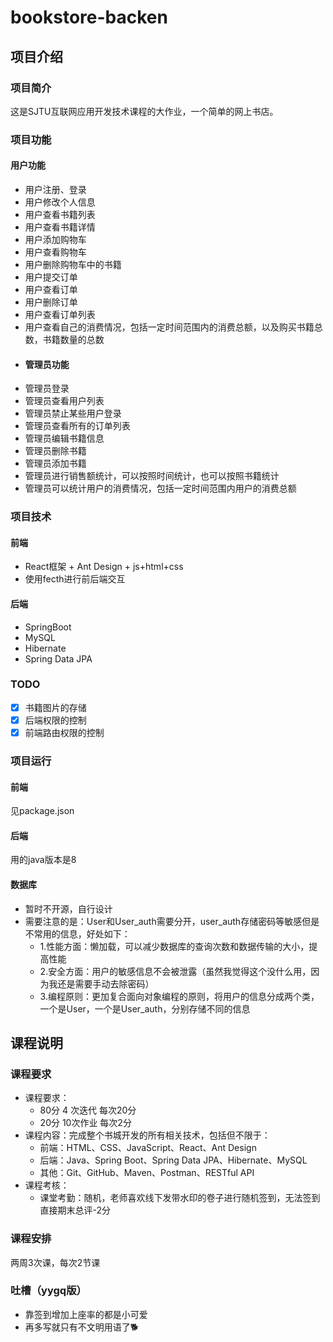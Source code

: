 # bookstore-backen
## 项目介绍
### 项目简介
这是SJTU互联网应用开发技术课程的大作业，一个简单的网上书店。
### 项目功能
#### 用户功能
- 用户注册、登录
- 用户修改个人信息
- 用户查看书籍列表
- 用户查看书籍详情
- 用户添加购物车
- 用户查看购物车
- 用户删除购物车中的书籍
- 用户提交订单
- 用户查看订单
- 用户删除订单
- 用户查看订单列表
- 用户查看自己的消费情况，包括一定时间范围内的消费总额，以及购买书籍总数，书籍数量的总数
- #### 管理员功能
- 管理员登录
- 管理员查看用户列表
- 管理员禁止某些用户登录
- 管理员查看所有的订单列表
- 管理员编辑书籍信息
- 管理员删除书籍
- 管理员添加书籍
- 管理员进行销售额统计，可以按照时间统计，也可以按照书籍统计
- 管理员可以统计用户的消费情况，包括一定时间范围内用户的消费总额
### 项目技术
#### 前端
- React框架 + Ant Design + js+html+css
- 使用fecth进行前后端交互
#### 后端
- SpringBoot
- MySQL
- Hibernate
- Spring Data JPA
### TODO
- [x] 书籍图片的存储
- [x] 后端权限的控制
- [x] 前端路由权限的控制
### 项目运行
#### 前端
见package.json
#### 后端
用的java版本是8
#### 数据库
- 暂时不开源，自行设计
- 需要注意的是：User和User_auth需要分开，user_auth存储密码等敏感但是不常用的信息，好处如下：
  - 1.性能方面：懒加载，可以减少数据库的查询次数和数据传输的大小，提高性能
  - 2.安全方面：用户的敏感信息不会被泄露（虽然我觉得这个没什么用，因为我还是需要手动去除密码）
  - 3.编程原则：更加复合面向对象编程的原则，将用户的信息分成两个类，一个是User，一个是User_auth，分别存储不同的信息
## 课程说明
### 课程要求
- 课程要求：
  - 80分 4 次迭代 每次20分
  - 20分 10次作业 每次2分
- 课程内容：完成整个书城开发的所有相关技术，包括但不限于：
  - 前端：HTML、CSS、JavaScript、React、Ant Design
  - 后端：Java、Spring Boot、Spring Data JPA、Hibernate、MySQL
  - 其他：Git、GitHub、Maven、Postman、RESTful API
- 课程考核：
  - 课堂考勤：随机，老师喜欢线下发带水印的卷子进行随机签到，无法签到直接期末总评-2分
### 课程安排
  两周3次课，每次2节课
### 吐槽（yygq版）
- 靠签到增加上座率的都是小可爱
- 再多写就只有不文明用语了🐕